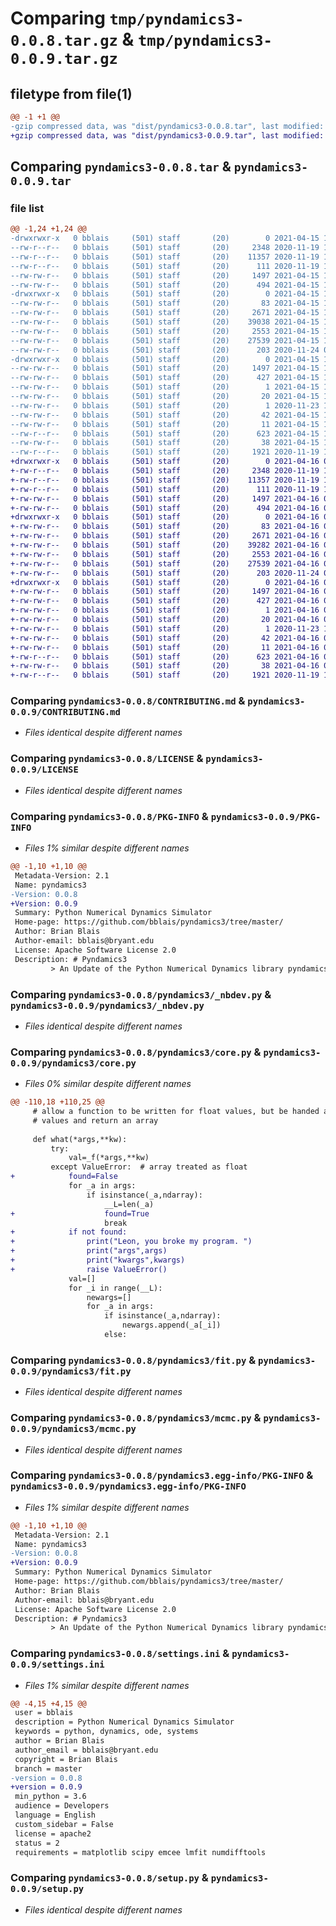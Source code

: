 # Comparing `tmp/pyndamics3-0.0.8.tar.gz` & `tmp/pyndamics3-0.0.9.tar.gz`

## filetype from file(1)

```diff
@@ -1 +1 @@
-gzip compressed data, was "dist/pyndamics3-0.0.8.tar", last modified: Thu Apr 15 17:52:28 2021, max compression
+gzip compressed data, was "dist/pyndamics3-0.0.9.tar", last modified: Fri Apr 16 00:07:28 2021, max compression
```

## Comparing `pyndamics3-0.0.8.tar` & `pyndamics3-0.0.9.tar`

### file list

```diff
@@ -1,24 +1,24 @@
-drwxrwxr-x   0 bblais     (501) staff       (20)        0 2021-04-15 17:52:28.850296 pyndamics3-0.0.8/
--rw-r--r--   0 bblais     (501) staff       (20)     2348 2020-11-19 17:11:33.000000 pyndamics3-0.0.8/CONTRIBUTING.md
--rw-r--r--   0 bblais     (501) staff       (20)    11357 2020-11-19 17:11:33.000000 pyndamics3-0.0.8/LICENSE
--rw-r--r--   0 bblais     (501) staff       (20)      111 2020-11-19 17:11:33.000000 pyndamics3-0.0.8/MANIFEST.in
--rw-rw-r--   0 bblais     (501) staff       (20)     1497 2021-04-15 17:52:28.850012 pyndamics3-0.0.8/PKG-INFO
--rw-rw-r--   0 bblais     (501) staff       (20)      494 2021-04-15 17:52:10.000000 pyndamics3-0.0.8/README.md
-drwxrwxr-x   0 bblais     (501) staff       (20)        0 2021-04-15 17:52:28.847219 pyndamics3-0.0.8/pyndamics3/
--rw-rw-r--   0 bblais     (501) staff       (20)       83 2021-04-15 17:52:03.000000 pyndamics3-0.0.8/pyndamics3/__init__.py
--rw-rw-r--   0 bblais     (501) staff       (20)     2671 2021-04-15 17:52:04.000000 pyndamics3-0.0.8/pyndamics3/_nbdev.py
--rw-rw-r--   0 bblais     (501) staff       (20)    39038 2021-04-15 17:52:04.000000 pyndamics3-0.0.8/pyndamics3/core.py
--rw-rw-r--   0 bblais     (501) staff       (20)     2553 2021-04-15 17:52:04.000000 pyndamics3-0.0.8/pyndamics3/fit.py
--rw-rw-r--   0 bblais     (501) staff       (20)    27539 2021-04-15 17:52:04.000000 pyndamics3-0.0.8/pyndamics3/mcmc.py
--rw-rw-r--   0 bblais     (501) staff       (20)      203 2020-11-24 01:50:17.000000 pyndamics3-0.0.8/pyndamics3/testit.py
-drwxrwxr-x   0 bblais     (501) staff       (20)        0 2021-04-15 17:52:28.849640 pyndamics3-0.0.8/pyndamics3.egg-info/
--rw-rw-r--   0 bblais     (501) staff       (20)     1497 2021-04-15 17:52:28.000000 pyndamics3-0.0.8/pyndamics3.egg-info/PKG-INFO
--rw-rw-r--   0 bblais     (501) staff       (20)      427 2021-04-15 17:52:28.000000 pyndamics3-0.0.8/pyndamics3.egg-info/SOURCES.txt
--rw-rw-r--   0 bblais     (501) staff       (20)        1 2021-04-15 17:52:28.000000 pyndamics3-0.0.8/pyndamics3.egg-info/dependency_links.txt
--rw-rw-r--   0 bblais     (501) staff       (20)       20 2021-04-15 17:52:28.000000 pyndamics3-0.0.8/pyndamics3.egg-info/entry_points.txt
--rw-rw-r--   0 bblais     (501) staff       (20)        1 2020-11-23 12:44:49.000000 pyndamics3-0.0.8/pyndamics3.egg-info/not-zip-safe
--rw-rw-r--   0 bblais     (501) staff       (20)       42 2021-04-15 17:52:28.000000 pyndamics3-0.0.8/pyndamics3.egg-info/requires.txt
--rw-rw-r--   0 bblais     (501) staff       (20)       11 2021-04-15 17:52:28.000000 pyndamics3-0.0.8/pyndamics3.egg-info/top_level.txt
--rw-r--r--   0 bblais     (501) staff       (20)      623 2021-04-15 17:51:58.000000 pyndamics3-0.0.8/settings.ini
--rw-rw-r--   0 bblais     (501) staff       (20)       38 2021-04-15 17:52:28.850391 pyndamics3-0.0.8/setup.cfg
--rw-r--r--   0 bblais     (501) staff       (20)     1921 2020-11-19 17:11:33.000000 pyndamics3-0.0.8/setup.py
+drwxrwxr-x   0 bblais     (501) staff       (20)        0 2021-04-16 00:07:28.251835 pyndamics3-0.0.9/
+-rw-r--r--   0 bblais     (501) staff       (20)     2348 2020-11-19 17:11:33.000000 pyndamics3-0.0.9/CONTRIBUTING.md
+-rw-r--r--   0 bblais     (501) staff       (20)    11357 2020-11-19 17:11:33.000000 pyndamics3-0.0.9/LICENSE
+-rw-r--r--   0 bblais     (501) staff       (20)      111 2020-11-19 17:11:33.000000 pyndamics3-0.0.9/MANIFEST.in
+-rw-rw-r--   0 bblais     (501) staff       (20)     1497 2021-04-16 00:07:28.251469 pyndamics3-0.0.9/PKG-INFO
+-rw-rw-r--   0 bblais     (501) staff       (20)      494 2021-04-16 00:07:24.000000 pyndamics3-0.0.9/README.md
+drwxrwxr-x   0 bblais     (501) staff       (20)        0 2021-04-16 00:07:28.248091 pyndamics3-0.0.9/pyndamics3/
+-rw-rw-r--   0 bblais     (501) staff       (20)       83 2021-04-16 00:07:17.000000 pyndamics3-0.0.9/pyndamics3/__init__.py
+-rw-rw-r--   0 bblais     (501) staff       (20)     2671 2021-04-16 00:07:17.000000 pyndamics3-0.0.9/pyndamics3/_nbdev.py
+-rw-rw-r--   0 bblais     (501) staff       (20)    39282 2021-04-16 00:07:17.000000 pyndamics3-0.0.9/pyndamics3/core.py
+-rw-rw-r--   0 bblais     (501) staff       (20)     2553 2021-04-16 00:07:17.000000 pyndamics3-0.0.9/pyndamics3/fit.py
+-rw-rw-r--   0 bblais     (501) staff       (20)    27539 2021-04-16 00:07:17.000000 pyndamics3-0.0.9/pyndamics3/mcmc.py
+-rw-rw-r--   0 bblais     (501) staff       (20)      203 2020-11-24 01:50:17.000000 pyndamics3-0.0.9/pyndamics3/testit.py
+drwxrwxr-x   0 bblais     (501) staff       (20)        0 2021-04-16 00:07:28.251009 pyndamics3-0.0.9/pyndamics3.egg-info/
+-rw-rw-r--   0 bblais     (501) staff       (20)     1497 2021-04-16 00:07:28.000000 pyndamics3-0.0.9/pyndamics3.egg-info/PKG-INFO
+-rw-rw-r--   0 bblais     (501) staff       (20)      427 2021-04-16 00:07:28.000000 pyndamics3-0.0.9/pyndamics3.egg-info/SOURCES.txt
+-rw-rw-r--   0 bblais     (501) staff       (20)        1 2021-04-16 00:07:28.000000 pyndamics3-0.0.9/pyndamics3.egg-info/dependency_links.txt
+-rw-rw-r--   0 bblais     (501) staff       (20)       20 2021-04-16 00:07:28.000000 pyndamics3-0.0.9/pyndamics3.egg-info/entry_points.txt
+-rw-rw-r--   0 bblais     (501) staff       (20)        1 2020-11-23 12:44:49.000000 pyndamics3-0.0.9/pyndamics3.egg-info/not-zip-safe
+-rw-rw-r--   0 bblais     (501) staff       (20)       42 2021-04-16 00:07:28.000000 pyndamics3-0.0.9/pyndamics3.egg-info/requires.txt
+-rw-rw-r--   0 bblais     (501) staff       (20)       11 2021-04-16 00:07:28.000000 pyndamics3-0.0.9/pyndamics3.egg-info/top_level.txt
+-rw-r--r--   0 bblais     (501) staff       (20)      623 2021-04-16 00:06:48.000000 pyndamics3-0.0.9/settings.ini
+-rw-rw-r--   0 bblais     (501) staff       (20)       38 2021-04-16 00:07:28.251958 pyndamics3-0.0.9/setup.cfg
+-rw-r--r--   0 bblais     (501) staff       (20)     1921 2020-11-19 17:11:33.000000 pyndamics3-0.0.9/setup.py
```

### Comparing `pyndamics3-0.0.8/CONTRIBUTING.md` & `pyndamics3-0.0.9/CONTRIBUTING.md`

 * *Files identical despite different names*

### Comparing `pyndamics3-0.0.8/LICENSE` & `pyndamics3-0.0.9/LICENSE`

 * *Files identical despite different names*

### Comparing `pyndamics3-0.0.8/PKG-INFO` & `pyndamics3-0.0.9/PKG-INFO`

 * *Files 1% similar despite different names*

```diff
@@ -1,10 +1,10 @@
 Metadata-Version: 2.1
 Name: pyndamics3
-Version: 0.0.8
+Version: 0.0.9
 Summary: Python Numerical Dynamics Simulator
 Home-page: https://github.com/bblais/pyndamics3/tree/master/
 Author: Brian Blais
 Author-email: bblais@bryant.edu
 License: Apache Software License 2.0
 Description: # Pyndamics3
         > An Update of the Python Numerical Dynamics library pyndamics
```

### Comparing `pyndamics3-0.0.8/pyndamics3/_nbdev.py` & `pyndamics3-0.0.9/pyndamics3/_nbdev.py`

 * *Files identical despite different names*

### Comparing `pyndamics3-0.0.8/pyndamics3/core.py` & `pyndamics3-0.0.9/pyndamics3/core.py`

 * *Files 0% similar despite different names*

```diff
@@ -110,18 +110,25 @@
     # allow a function to be written for float values, but be handed array
     # values and return an array
 
     def what(*args,**kw):
         try:
             val=_f(*args,**kw)
         except ValueError:  # array treated as float
+            found=False
             for _a in args:
                 if isinstance(_a,ndarray):
                     __L=len(_a)
+                    found=True
                     break
+            if not found:
+                print("Leon, you broke my program. ")
+                print("args",args)
+                print("kwargs",kwargs)
+                raise ValueError()
             val=[]
             for _i in range(__L):
                 newargs=[]
                 for _a in args:
                     if isinstance(_a,ndarray):
                         newargs.append(_a[_i])
                     else:
```

### Comparing `pyndamics3-0.0.8/pyndamics3/fit.py` & `pyndamics3-0.0.9/pyndamics3/fit.py`

 * *Files identical despite different names*

### Comparing `pyndamics3-0.0.8/pyndamics3/mcmc.py` & `pyndamics3-0.0.9/pyndamics3/mcmc.py`

 * *Files identical despite different names*

### Comparing `pyndamics3-0.0.8/pyndamics3.egg-info/PKG-INFO` & `pyndamics3-0.0.9/pyndamics3.egg-info/PKG-INFO`

 * *Files 1% similar despite different names*

```diff
@@ -1,10 +1,10 @@
 Metadata-Version: 2.1
 Name: pyndamics3
-Version: 0.0.8
+Version: 0.0.9
 Summary: Python Numerical Dynamics Simulator
 Home-page: https://github.com/bblais/pyndamics3/tree/master/
 Author: Brian Blais
 Author-email: bblais@bryant.edu
 License: Apache Software License 2.0
 Description: # Pyndamics3
         > An Update of the Python Numerical Dynamics library pyndamics
```

### Comparing `pyndamics3-0.0.8/settings.ini` & `pyndamics3-0.0.9/settings.ini`

 * *Files 1% similar despite different names*

```diff
@@ -4,15 +4,15 @@
 user = bblais
 description = Python Numerical Dynamics Simulator
 keywords = python, dynamics, ode, systems
 author = Brian Blais
 author_email = bblais@bryant.edu
 copyright = Brian Blais
 branch = master
-version = 0.0.8
+version = 0.0.9
 min_python = 3.6
 audience = Developers
 language = English
 custom_sidebar = False
 license = apache2
 status = 2
 requirements = matplotlib scipy emcee lmfit numdifftools
```

### Comparing `pyndamics3-0.0.8/setup.py` & `pyndamics3-0.0.9/setup.py`

 * *Files identical despite different names*

